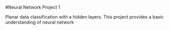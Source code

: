 #Neural Network Project 1

Planar data classification with a hidden layers. This project provides a basic understanding of neural network 
